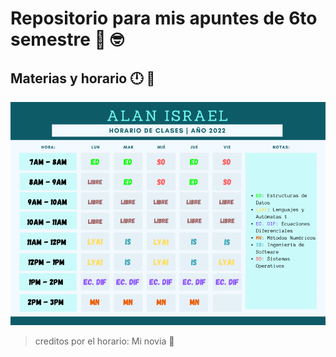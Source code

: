 # Repositorio para mis apuntes de 6to semestre 📑 🤓

## Materias y horario 🕛 🎒

![Horario](./sources/Horario.png)
> creditos por el horario: Mi novia 🥰